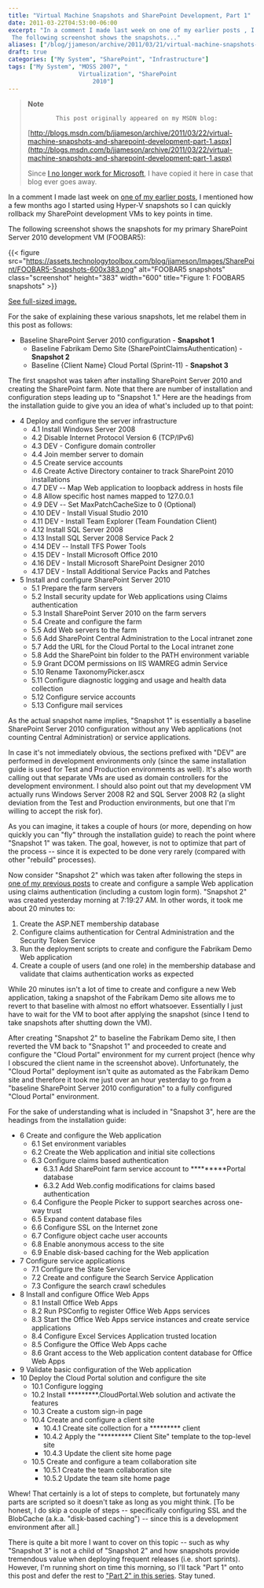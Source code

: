 ```yaml
---
title: "Virtual Machine Snapshots and SharePoint Development, Part 1"
date: 2011-03-22T04:53:00-06:00
excerpt: "In a comment I made last week on one of my earlier posts , I mentioned how a few months ago I started using Hyper-V snapshots so I can quickly rollback my SharePoint development VMs to key points in time. 
 The following screenshot shows the snapshots..."
aliases: ["/blog/jjameson/archive/2011/03/21/virtual-machine-snapshots-and-sharepoint-development-part-1.aspx", "/blog/jjameson/archive/2011/03/22/virtual-machine-snapshots-and-sharepoint-development-part-1.aspx"]
draft: true
categories: ["My System", "SharePoint", "Infrastructure"]
tags: ["My System", "MOSS 2007", "
                    Virtualization", "SharePoint
                        2010"]
---
```


> **Note**
>
>             This post originally appeared on my MSDN blog:
>
> [http://blogs.msdn.com/b/jjameson/archive/2011/03/22/virtual-machine-snapshots-and-sharepoint-development-part-1.aspx](http://blogs.msdn.com/b/jjameson/archive/2011/03/22/virtual-machine-snapshots-and-sharepoint-development-part-1.aspx)
>
> Since [I no longer work for Microsoft](/blog/jjameson/2011/09/02/last-day-with-microsoft), I have copied it here in case that blog                 ever goes away.

In a comment I made last week on [one of my earlier posts](/blog/jjameson/2011/03/11/disk-benchmarks-ssd-vs-quot-raptor-quot-vs-raid), I mentioned how a few months ago I started using         Hyper-V snapshots so I can quickly rollback my SharePoint development VMs to key         points in time.

The following screenshot shows the snapshots for my primary SharePoint Server 2010         development VM (FOOBAR5):

{{< figure
src="https://assets.technologytoolbox.com/blog/jjameson/Images/SharePoint/FOOBAR5-Snapshots-600x383.png"
alt="FOOBAR5 snapshots"
class="screenshot"
height="383"
width="600"
title="Figure 1: FOOBAR5 snapshots" >}}

[See full-sized image.](https://assets.technologytoolbox.com/blog/jjameson/Images/SharePoint/FOOBAR5-Snapshots-1056x674.png)

For the sake of explaining these various snapshots, let me relabel them in this         post as follows:

- Baseline SharePoint Server 2010 configuration - **Snapshot 1**
  - Baseline Fabrikam Demo Site (SharePointClaimsAuthentication) - **Snapshot
    2**
  - Baseline {Client Name} Cloud Portal (Sprint-11) - **Snapshot 3**

The first snapshot was taken after installing SharePoint Server 2010 and creating         the SharePoint farm. Note that there are number of installation and configuration         steps leading up to "Snapshot 1." Here are the headings from the installation guide         to give you an idea of what's included up to that point:

- 4 Deploy and configure the server infrastructure
  - 4.1 Install Windows Server 2008
  - 4.2 Disable Internet Protocol Version 6 (TCP/IPv6)
  - 4.3 DEV - Configure domain controller
  - 4.4 Join member server to domain
  - 4.5 Create service accounts
  - 4.6 Create Active Directory container to track SharePoint 2010 installations
  - 4.7 DEV -- Map Web application to loopback address in hosts file
  - 4.8 Allow specific host names mapped to 127.0.0.1
  - 4.9 DEV -- Set MaxPatchCacheSize to 0 (Optional)
  - 4.10 DEV - Install Visual Studio 2010
  - 4.11 DEV - Install Team Explorer (Team Foundation Client)
  - 4.12 Install SQL Server 2008
  - 4.13 Install SQL Server 2008 Service Pack 2
  - 4.14 DEV -- Install TFS Power Tools
  - 4.15 DEV - Install Microsoft Office 2010
  - 4.16 DEV - Install Microsoft SharePoint Designer 2010
  - 4.17 DEV - Install Additional Service Packs and Patches
- 5 Install and configure SharePoint Server 2010
  - 5.1 Prepare the farm servers
  - 5.2 Install security update for Web applications using Claims authentication
  - 5.3 Install SharePoint Server 2010 on the farm servers
  - 5.4 Create and configure the farm
  - 5.5 Add Web servers to the farm
  - 5.6 Add SharePoint Central Administration to the Local intranet zone
  - 5.7 Add the URL for the Cloud Portal to the Local intranet zone
  - 5.8 Add the SharePoint bin folder to the PATH environment variable
  - 5.9 Grant DCOM permissions on IIS WAMREG admin Service
  - 5.10 Rename TaxonomyPicker.ascx
  - 5.11 Configure diagnostic logging and usage and health data collection
  - 5.12 Configure service accounts
  - 5.13 Configure mail services

As the actual snapshot name implies, "Snapshot 1" is essentially a baseline SharePoint         Server 2010 configuration without any Web applications (not counting Central Administration)         or service applications.

In case it's not immediately obvious, the sections prefixed with "DEV" are performed         in development environments only (since the same installation guide is used for         Test and Production environments as well). It's also worth calling out that separate         VMs are used as domain controllers for the development environment. I should also         point out that my development VM actually runs Windows Server 2008 R2 and SQL Server         2008 R2 (a slight deviation from the Test and Production environments, but one that         I'm willing to accept the risk for).

As you can imagine, it takes a couple of hours (or more, depending on how quickly         you can "fly" through the installation guide) to reach the point where "Snapshot         1" was taken. The goal, however, is not to optimize that part of the process --         since it is expected to be done very rarely (compared with other "rebuild" processes).

Now consider "Snapshot 2" which was taken after following the steps in [one of my previous posts](/blog/jjameson/2011/02/25/claims-login-web-part-for-sharepoint-server-2010) to create and configure a sample Web application         using claims authentication (including a custom login form). "Snapshot 2" was created         yesterday morning at 7:19:27 AM. In other words, it took me about 20 minutes to:

1. Create the ASP.NET membership database
2. Configure claims authentication for Central Administration and the Security Token
   Service
3. Run the deployment scripts to create and configure the Fabrikam Demo Web application
4. Create a couple of users (and one role) in the membership database and validate
   that claims authentication works as expected

While 20 minutes isn't a lot of time to create and configure a new Web application,         taking a snapshot of the Fabrikam Demo site allows me to revert to that baseline         with almost no effort whatsoever. Essentially I just have to wait for the VM to         boot after applying the snapshot (since I tend to take snapshots after shutting         down the VM).

After creating "Snapshot 2" to baseline the Fabrikam Demo site, I then reverted         the VM back to "Snapshot 1" and proceeded to create and configure the "Cloud Portal"         environment for my current project (hence why I obscured the client name in the         screenshot above). Unfortunately, the "Cloud Portal" deployment isn't quite as automated         as the Fabrikam Demo site and therefore it took me just over an hour yesterday to         go from a "baseline SharePoint Server 2010 configuration" to a fully configured         "Cloud Portal" environment.

For the sake of understanding what is included in "Snapshot 3", here are the headings         from the installation guide:

- 6 Create and configure the Web application
  - 6.1 Set environment variables
  - 6.2 Create the Web application and initial site collections
  - 6.3 Configure claims based authentication
    - 6.3.1 Add SharePoint farm service account to \*\*\*\*\*\*\*\*\*Portal database
    - 6.3.2 Add Web.config modifications for claims based authentication
  - 6.4 Configure the People Picker to support searches across one-way trust
  - 6.5 Expand content database files
  - 6.6 Configure SSL on the Internet zone
  - 6.7 Configure object cache user accounts
  - 6.8 Enable anonymous access to the site
  - 6.9 Enable disk-based caching for the Web application
- 7 Configure service applications
  - 7.1 Configure the State Service
  - 7.2 Create and configure the Search Service Application
  - 7.3 Configure the search crawl schedules
- 8 Install and configure Office Web Apps
  - 8.1 Install Office Web Apps
  - 8.2 Run PSConfig to register Office Web Apps services
  - 8.3 Start the Office Web Apps service instances and create service applications
  - 8.4 Configure Excel Services Application trusted location
  - 8.5 Configure the Office Web Apps cache
  - 8.6 Grant access to the Web application content database for Office Web Apps
- 9 Validate basic configuration of the Web application
- 10 Deploy the Cloud Portal solution and configure the site
  - 10.1 Configure logging
  - 10.2 Install \*\*\*\*\*\*\*\*\*.CloudPortal.Web solution and activate the features
  - 10.3 Create a custom sign-in page
  - 10.4 Create and configure a client site
    - 10.4.1 Create site collection for a \*\*\*\*\*\*\*\*\* client
    - 10.4.2 Apply the "\*\*\*\*\*\*\*\*\* Client Site" template to the top-level site
    - 10.4.3 Update the client site home page
  - 10.5 Create and configure a team collaboration site
    - 10.5.1 Create the team collaboration site
    - 10.5.2 Update the team site home page

Whew! That certainly is a lot of steps to complete, but fortunately many parts are         scripted so it doesn't take as long as you might think. [To be honest, I do skip         a couple of steps -- specifically configuring SSL and the BlobCache (a.k.a. "disk-based         caching") -- since this is a development environment after all.]

There is quite a bit more I want to cover on this topic -- such as why "Snapshot         3" is not a child of "Snapshot 2" and how snapshots provide tremendous value when         deploying frequent releases (i.e. short sprints). However, I'm running short on         time this morning, so I'll tack "Part 1" onto this post and defer the rest to ["Part 2" in this series](/blog/jjameson/2011/03/23/virtual-machine-snapshots-and-sharepoint-development-part-2). Stay tuned.

